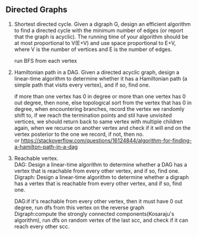 ## Directed Graphs
1. Shortest directed cycle. Given a digraph G, design an efficient algorithm to find a directed cycle with the minimum number of edges (or report that the graph is acyclic). The running time of your algorithm should be at most proportional to V(E+V) and use space proportional to E+V, where V is the number of vertices and E is the number of edges.

   run BFS from each vertex
   
2. Hamiltonian path in a DAG. Given a directed acyclic graph, design a linear-time algorithm to determine whether it has a Hamiltonian path (a simple path that visits every vertex), and if so, find one.

   if more than one vertex has 0 in degree or more than one vertex has 0 out degree, then none, else topological sort from the vertex that has 0 in degree, when encountering branches, record the vertex we randomly shift to, if we reach the termination points and stil have unvisited vertices, we should return back to same vertex with multiple children again, when we recurse on another vertex and check if it will end on the vertex posterior to the one we record, if not, then no.  
   or https://stackoverflow.com/questions/16124844/algorithm-for-finding-a-hamilton-path-in-a-dag
   
3. Reachable vertex.  
   DAG: Design a linear-time algorithm to determine whether a DAG has a vertex that is reachable from every other vertex, and if so, find one.  
   Digraph: Design a linear-time algorithm to determine whether a digraph has a vertex that is reachable from every other vertex, and if so, find one.
   
   DAG:if it's reachable from every other vertex, then it must have 0 out degree, run dfs from this vertex on the reverse graph  
   Digraph:compute the strongly connected components(Kosaraju's algorithm), run dfs on random vertex of the last scc, and check if it can reach every other scc.